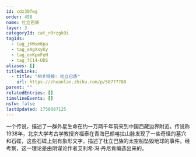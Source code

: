 ```yaml
---
id: cdz30fwg
order: 450
name: 杜立巴族
layer: 3
categoryId: cat_r0rzgkOi
tagIds:
  - tag_jKWvm6pa
  - tag_eAgXxyKy
  - tag_onKpmFeH
  - tag_fC14-UDS
aliases: []
titledLinks:
  - title: "相关链接: 杜立巴族"
    url: https://zhuanlan.zhihu.com/p/50777788
parent: ""
relatedEntries: []
timelineEvents: []
nsfw: false
lastUpdated: 1758087125
---
```


一个传说，描述了一群外星生命在约一万两千年前来到中国西藏边界附近。传说称1938年，北京大学考古学教授齐福泰在青海巴颜喀拉山脉发现了一些奇怪的墓穴和石碟，这些石碟上刻有象形文字，描述了杜立巴族的太空船坠毁地球的事件。经考察，这一理论是由阴谋论作者艾利希·冯·丹尼肯编造出来的。